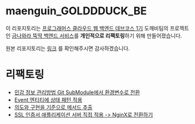 # maenguin_GOLDDDUCK_BE

이 리포지토리는 [프로그래머스 클라우드 웹 백엔드 데브코스 1기](https://github.com/prgrms-web-devcourse) 도깨비팀의 프로젝트인 [금나와라 뚝딱 백엔드 서비스](https://github.com/prgrms-web-devcourse/Team_DOKEV_GOLDDDUCK_BE)를 **개인적으로 리팩토링**하기 위해 만들어졌습니다.

원본 리포지토리는 [링크](https://github.com/prgrms-web-devcourse/Team_DOKEV_GOLDDDUCK_BE) 를 확인해주시면 감사하겠습니다.

# 리팩토링
- [민감 정보 관리방법 Git SubModule에서 환경변수로 전환](https://delirious-sock-4dc.notion.site/Git-SubModule-c4030e89f32e42cc8e5868facee6df00)
- [Event 엔티티에 상태 패턴 적용](https://delirious-sock-4dc.notion.site/Event-b59852337fc64458a1018d7d66b4e39b)
- [의도와 구현을 기준으로 메서드 추출](https://delirious-sock-4dc.notion.site/96e2e855f0254f5a82d46f20596ff3d7)
- [SSL 인증서 애플리케이션 서버 직접 적용 -> NginX로 전환하기](https://delirious-sock-4dc.notion.site/SSL-NginX-8476c9132ed449d3849f4a76204a68d6)
